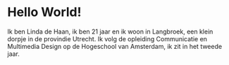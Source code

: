 # Hello World!

Ik ben Linda de Haan, ik ben 21 jaar en ik woon in Langbroek, een klein dorpje in de provindie Utrecht.
Ik volg de opleiding Communicatie en Multimedia Design op de Hogeschool van Amsterdam, ik zit in het tweede jaar.

